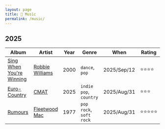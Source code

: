 ```yaml
---
layout: page
title: 🥁 Music
permalink: /music/
---
```


## 2025

| Album | Artist | Year | Genre | When | Rating |
|-----|----|----|-----|------|----|
| [Sing When You're Winning](https://en.wikipedia.org/wiki/Sing_When_You're_Winning) | [Robbie Williams](https://en.wikipedia.org/wiki/Robbie_Williams) | 2000 | `dance`, `pop` | 2025/Sep/12 | ⭐️⭐️⭐️⭐️ |
| [Euro-Country](https://en.wikipedia.org/wiki/Euro-Country) | [CMAT](https://en.wikipedia.org/wiki/CMAT_(musician)) | 2025 | `indie pop`, `country` | 2025/Aug/31 | ⭐️⭐️⭐️ |
| [Rumours](https://en.wikipedia.org/wiki/Rumours_(album)) | [Fleetwood Mac](https://en.wikipedia.org/wiki/Fleetwood_Mac) | 1977 | `pop rock`, `soft rock` | 2025/Aug/31 | ⭐️⭐️⭐️⭐️⭐️ |
